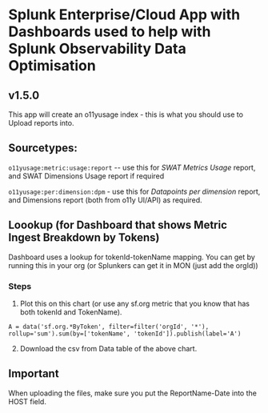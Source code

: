 # Splunk Enterprise/Cloud App with Dashboards used to help with Splunk Observability Data Optimisation
## v1.5.0
This app will create an o11yusage index - this is what you should use to Upload reports into.

## Sourcetypes:
`o11yusage:metric:usage:report` -- use this for *SWAT Metrics Usage* report, and SWAT Dimensions Usage report if required

`o11yusage:per:dimension:dpm` - use this for *Datapoints per dimension* report, and Dimensions report (both from o11y UI/API) as required.

## Loookup (for Dashboard that shows Metric Ingest Breakdown by Tokens)

Dashboard uses a lookup for tokenId-tokenName mapping.
You can get by running this in your org (or Splunkers can get it in MON (just add the orgId))

### Steps
  1. Plot this on this chart (or use any sf.org metric that you know that has both tokenId and TokenName).
  
  `A = data('sf.org.*ByToken', filter=filter('orgId', '*'), rollup='sum').sum(by=['tokenName', 'tokenId']).publish(label='A')`
  
  2. Download the csv from Data table of the above chart.

## Important
When uploading the files, make sure you put the ReportName-Date into the HOST field.

